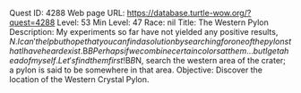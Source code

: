 Quest ID: 4288
Web page URL: https://database.turtle-wow.org/?quest=4288
Level: 53
Min Level: 47
Race: nil
Title: The Western Pylon
Description: My experiments so far have not yielded any positive results, $N. I can't help but hope that you can find a solution by searching for one of the pylons that I have heard exist.$B$BPerhaps if we combine certain colors at them... but I get ahead of myself. Let's find them first!$B$B$N, search the western area of the crater; a pylon is said to be somewhere in that area.
Objective: Discover the location of the Western Crystal Pylon.
